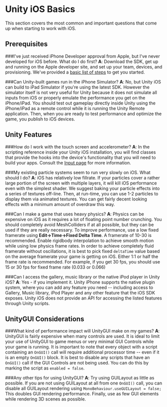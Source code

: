 Unity iOS Basics
================


This section covers the most common and important questions that come up when starting to work with iOS.

Prerequisites
-------------


###I've just received iPhone Developer approval from Apple, but I've never developed for iOS before. What do I do first?
**A**: Download the SDK, get up and running on the Apple developer site, and set up your team, devices, and provisioning. We've provided a [basic list of steps](iphone-accountsetup) to get you started.

###Can Unity-built games run in the iPhone Simulator?
**A**: No, but Unity iOS can build to iPad Simulator if you're using the latest SDK. However the simulator itself is not very useful for Unity because it does not simulate all inputs from iOS or properly emulate the performance you get on the iPhone/iPad. You should test out gameplay directly inside Unity using the iPhone/iPad as a remote control while it is running the Unity Remote application. Then, when you are ready to test performance and optimize the game, you publish to iOS devices.

Unity Features
--------------


###How do I work with the touch screen and accelerometer?
**A**: In the scripting reference inside your Unity iOS installation, you will find classes that provide the hooks into the device's functionality that you will need to build your apps. Consult the [Input page](Input) for more information.

###My existing particle systems seem to run very slowly on iOS. What should I do?
**A**: iOS has relatively low fillrate. If your particles cover a rather large portion of the screen with multiple layers, it will kill iOS performance even with the simplest shader. We suggest baking your particle effects into a series of textures off-line. Then, at run-time, you can use 1-2 particles to display them via animated textures. You can get fairly decent looking effects with a minimum amount of overdraw this way.

###Can I make a game that uses heavy physics?
**A**: Physics can be expensive on iOS as it requires a lot of floating point number crunching. You should completely avoid MeshColliders if at all possible, but they can be used if they are really necessary. To improve performance, use a low fixed framerate using __Edit-&gt;Time-&gt;Fixed Delta Time__. A framerate of 10-30 is recommended. Enable rigidbody interpolation to achieve smooth motion while using low physics frame rates. In order to achieve completely fluid framerate without oscillations, it is best to pick fixed `deltaTime` value based on the average framerate your game is getting on iOS. Either 1:1 or half the frame rate is recommended. For example, if you get 30 fps, you should use 15 or 30 fps for fixed frame rate (0.033 or 0.066)

###Can I access the gallery, music library or the native iPod player in Unity iOS?
**A**: Yes - if you implement it. Unity iPhone supports the native plugin system, where you can add any feature you need -- including access to Gallery, Music library, iPod Player and any other feature that the iOS SDK exposes. Unity iOS does not provide an API for accessing the listed features through Unity scripts.


UnityGUI Considerations
-----------------------

###What kind of performance impact will UnityGUI make on my games?
**A**: UnityGUI is fairly expensive when many controls are used. It is ideal to limit your use of UnityGUI to game menus or very minimal GUI Controls while your game is running. It is important to note that every object with a script containing an `OnGUI()` call will require additional processor time -- even if it is an empty `OnGUI()` block. It is best to disable any scripts that have an `OnGUI()` call if the GUI Controls are not being used. You can do this by marking the script as `enabled = false`.

###Any other tips for using UnityGUI?
**A**: Try using GUILayout as little as possible. If you are not using GUILayout at all from one `OnGUI()` call, you can disable all GUILayout rendering using `MonoBehaviour.useGUILayout = false;` This doubles GUI rendering performance. Finally, use as few GUI elements while rendering 3D scenes as possible.
